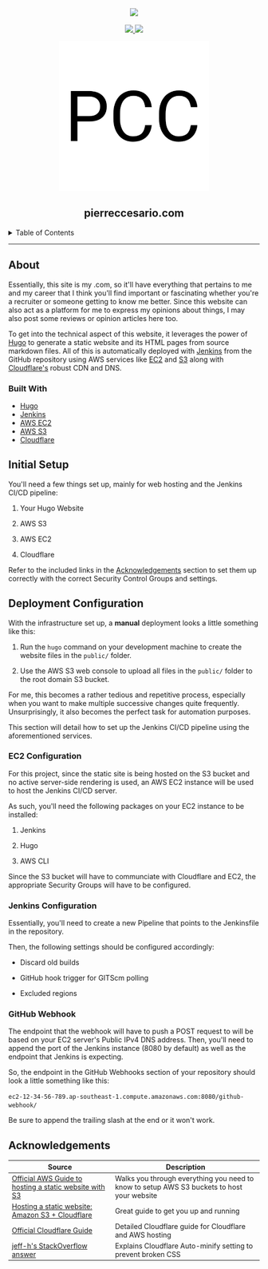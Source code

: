 <div align='center'>
<a href='https://jenkins.pierreccesario.com/job/pierreccesario.com/'><img src='https://jenkins.pierreccesario.com/buildStatus/icon?job=pierreccesario.com'></a>
<p>
  <a href="https://linkedin.com/in/pierreccesario">
    <img src="https://img.shields.io/badge/-LinkedIn-black.svg?style=for-the-badge&logo=linkedin&colorB=555">
  </a>
  <a href="https://github.com/PScoriae/pierreccesario/blob/main/LICENSE">
    <img src="https://img.shields.io/github/license/othneildrew/Best-README-Template.svg?style=for-the-badge">
  </a>
</p>
<p>
  <img src="./static/android-chrome-512x512.png" width=300>
</p>

## pierreccesario.com

</div>

<details>
  <summary>Table of Contents</summary>
  <ol>
    <li>
      <a href="#about">About</a>
    </li>
    <li><a href="#initial-setup">Initial Setup</a></li>
    <li>
      <a href="#deployment-configuration">Deployment Configuration</a>
      <ul>
        <li><a href="#ec2-configuration">EC2 Configuration</a></li>
        <li><a href="#jenkins-configuration">Jenkins Configuration</a></li>
        <li><a href="#github-webhook">GitHub Webhook</a></li>
      </ul>
    </li>
    <li><a href="#acknowledgements">Acknowledgements</a></li>
  </ol>
</details>
<hr/>

## About

Essentially, this site is my .com, so it'll have everything that pertains to me and my career that I think you'll find important or fascinating whether you're a recruiter or someone getting to know me better. Since this website can also act as a platform for me to express my opinions about things, I may also post some reviews or opinion articles here too.

To get into the technical aspect of this website, it leverages the power of [Hugo](https://gohugo.io/) to generate a static website and its HTML pages from source markdown files. All of this is automatically deployed with [Jenkins](https://www.jenkins.io/) from the GitHub repository using AWS services like [EC2](https://aws.amazon.com/ec2/) and [S3](https://aws.amazon.com/s3/) along with [Cloudflare's](https://www.cloudflare.com/) robust CDN and DNS.

### Built With

- [Hugo](https://gohugo.io/)
- [Jenkins](https://www.jenkins.io/)
- [AWS EC2](https://aws.amazon.com/ec2/)
- [AWS S3](https://aws.amazon.com/s3/)
- [Cloudflare](https://www.cloudflare.com/)

## Initial Setup

You'll need a few things set up, mainly for web hosting and the Jenkins CI/CD pipeline:

1. Your Hugo Website

2. AWS S3

3. AWS EC2

4. Cloudflare

Refer to the included links in the [Acknowledgements](#acknowledgements) section to set them up correctly with the correct Security Control Groups and settings.

## Deployment Configuration

With the infrastructure set up, a **manual** deployment looks a little something like this:

1. Run the `hugo` command on your development machine to create the website files in the `public/` folder.

2. Use the AWS S3 web console to upload all files in the `public/` folder to the root domain S3 bucket.

For me, this becomes a rather tedious and repetitive process, especially when you want to make multiple successive changes quite frequently.
Unsurprisingly, it also becomes the perfect task for automation purposes.

This section will detail how to set up the Jenkins CI/CD pipeline using the aforementioned services.

### EC2 Configuration

For this project, since the static site is being hosted on the S3 bucket and no active server-side rendering is used, an AWS EC2 instance will be used to host the Jenkins CI/CD server.

As such, you'll need the following packages on your EC2 instance to be installed:

1. Jenkins

2. Hugo

3. AWS CLI

Since the S3 bucket will have to communciate with Cloudflare and EC2, the appropriate Security Groups will have to be configured.

### Jenkins Configuration

Essentially, you'll need to create a new Pipeline that points to the Jenkinsfile in the repository.

Then, the following settings should be configured accordingly:

- Discard old builds

- GitHub hook trigger for GITScm polling

- Excluded regions

### GitHub Webhook

The endpoint that the webhook will have to push a POST request to will be based on your EC2 server's Public IPv4 DNS address. Then, you'll need to append the port of the Jenkins instance (8080 by default) as well as the endpoint that Jenkins is expecting.

So, the endpoint in the GitHub Webhooks section of your repository should look a little something like this:

`ec2-12-34-56-789.ap-southeast-1.compute.amazonaws.com:8080/github-webhook/`

Be sure to append the trailing slash at the end or it won't work.

## Acknowledgements

| Source                                                                                                                                                      | Description                                                                                |
| ----------------------------------------------------------------------------------------------------------------------------------------------------------- | ------------------------------------------------------------------------------------------ |
| [Official AWS Guide to hosting a static website with S3](https://docs.aws.amazon.com/AmazonS3/latest/userguide/WebsiteHosting.html)                         | Walks you through everything you need to know to setup AWS S3 buckets to host your website |
| [Hosting a static website: Amazon S3 + Cloudflare](https://medium.com/@hranicka/hosting-a-static-website-amazon-s3-cloudflare-127b57a13461)                 | Great guide to get you up and running                                                      |
| [Official Cloudflare Guide](https://support.cloudflare.com/hc/en-us/articles/360037983412-Configuring-an-Amazon-Web-Services-static-site-to-use-Cloudflare) | Detailed Cloudflare guide for Cloudflare and AWS hosting                                   |
| [jeff-h's StackOverflow answer](https://stackoverflow.com/a/70872265)                                                                                       | Explains Cloudflare Auto-minify setting to prevent broken CSS                              |
